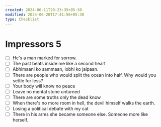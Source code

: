 ```yaml
---
created: 2024-06-11T20:23:35+05:30
modified: 2024-06-20T17:41:56+05:30
type: Checklist
---
```


# Impressors 5

- [ ] He's a man marked for sorrow.
- [ ] The past beats inside me like a second heart
- [ ] Abhimaani ko sammaan, lobhi ko jalpaan.
- [ ] There are people who would split the ocean into half. Why would you settle for less?
- [ ] Your body will know no peace
- [ ] Leave no mental stone unturned
- [ ] There are some truths only the dead know
- [ ] When there's no more room in hell, the devil himself walks the earth.
- [ ] Losing a political debate with my cat
- [ ] There in his arms she became someone else. Someone more like herself.

